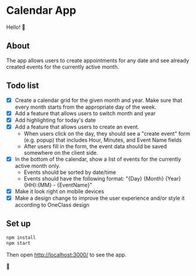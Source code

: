 #  Calendar App
  Hello! 👋


## About
The app allows users to create appointments for any date and see already created events for the currently active month.
  
## Todo list
  - [x] Create a calendar grid for the given month and year. Make sure that every month starts from the appropriate day of the week.
  - [x] Add a feature that allows users to switch month and year
  - [x] Add highlighting for today's date
  - [x] Add a feature that allows users to create an event.
      - When users click on the day, they should see a "create event" form (e.g. popup) that includes Hour, Minutes, and Event Name fields
      - After users fill in the form, the event data should be saved somewhere on the client side.
  - [x] In the bottom of the calendar, show a list of events for the currently active month only.
      - Events should be sorted by date/time
      - Events should have the following format: "{Day} {Month} {Year} {HH}:{MM} - {EventName}"
  - [x] Make it look right on mobile devices
  - [x] Make a design change to improve the user experience and/or style it according to OneClass design     

## Set up
```sh
npm install
npm start
```

Then open [http://localhost:3000/](http://localhost:3000/) to see the app.

🚀


    
      
       
  
